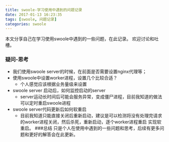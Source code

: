 ```yaml
---
title: swoole-学习使用中遇到的问题记录
date: 2017-01-13 16:23:35
tags: [swoole, 问题记录]
categories: swoole
---
```

本文分享自己在学习使用swoole中遇到的一些问题，在此记录。
欢迎讨论和吐槽。

### 疑问-思考
- 我们使用swoole server的时候，在前面是否需要设置nginx代理等；
- 使用swoole中设置worker进程，设置几个比较合适？
   - 个人感觉应该根据业务量级来设置
- swoole server 启动后，如何监控启动的server
   - server运动长时间后可能会服务异常，变成僵尸进程，目前我知道的做法可以定时重启swoole进程
- swoole server代码更新后如何软重启
   - 目前我知道只能直接关闭后重新启动，建议是可以检测将没有处理完请求的worker进程关闭，然后杀死，重新启动，逐个worker进程重启
实现软重启。
###总结
只是个人在使用中遇到的一些问题和思考，后续有更多问题和更好的解答会在此更新。